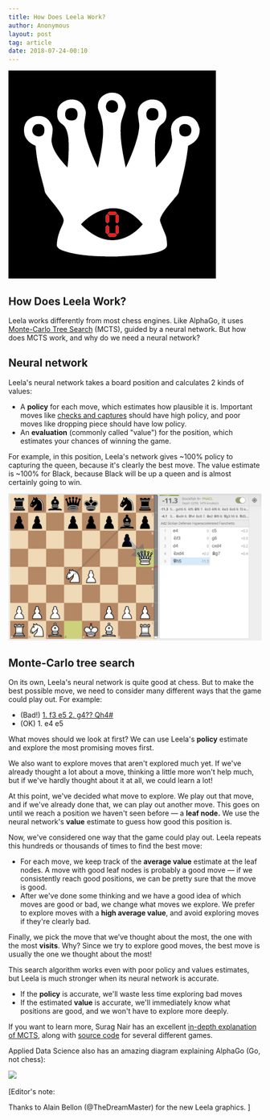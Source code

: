 ```yaml
---
title: How Does Leela Work?
author: Anonymous
layout: post
tag: article
date: 2018-07-24-00:10
---
```

![leela](https://raw.githubusercontent.com/dkappe/dkappe.github.io/master/public/images/lc0-logo-1-black-red.png)

## How Does Leela Work?

Leela works differently from most chess engines. Like AlphaGo, it uses
[Monte-Carlo Tree Search](https://en.m.wikipedia.org/wiki/Monte_Carlo_tree_search) (MCTS), guided by a
neural network. But how does MCTS work, and why do we need a neural network?

<!--more-->

## Neural network

Leela's neural network takes a board position and calculates 2 kinds of values:

- A **policy** for each move, which estimates how plausible it is. Important moves like
[checks and captures](https://www.google.com/amp/s/www.chess.com/amp/article/spotting-and-avoiding-tactics) should have high policy, and poor moves like dropping piece should have low policy.
- An **evaluation** (commonly called "value") for the position, which estimates your chances of
winning the game.

For example, in this position, Leela's network gives ~100% policy to capturing the queen, because
it's clearly the best move. The value estimate is ~100% for Black, because Black will be up a queen
and is almost certainly going to win.

![](https://raw.githubusercontent.com/dkappe/dkappe.github.io/master/public/images/leela_board.png)

## Monte-Carlo tree search

On its own, Leela's neural network is quite good at chess. But to make the best possible move, we need
to consider many different ways that the game could play out. For example:

- (Bad!) [1. f3 e5 2. g4?? Qh4#](https://en.wikipedia.org/wiki/Fool%27s_mate)
- (OK) 1. e4 e5

What moves should we look at first? We can use Leela's **policy** estimate and explore the most
promising moves first.

We also want to explore moves that aren't explored much yet. If we've already thought a lot about
a move, thinking a little more won't help much, but if we've hardly thought about it at all, we
could learn a lot!

At this point, we've decided what move to explore. We play out that move, and if we've already done
that, we can play out another move. This goes on until we reach a position we haven't seen before
— a **leaf node.** We use the neural network's **value** estimate to guess how good this position is.

Now, we've considered one way that the game could play out. Leela repeats this hundreds or thousands
of times to find the best move:

- For each move, we keep track of the **average value** estimate at the leaf nodes. A move with good
leaf nodes is probably a good move — if we consistently reach good positions, we can be pretty sure
that the move is good.
- After we've done some thinking and we have a good idea of which moves are good or bad, we change
what moves we explore. We prefer to explore moves with a **high average value**, and avoid exploring
moves if they're clearly bad.

Finally, we pick the move that we’ve thought about the most, the one with the most **visits**. Why?
Since we try to explore good moves, the best move is usually the one we thought about the most!

This search algorithm works even with poor policy and values estimates, but Leela is much stronger when
its neural network is accurate.

- If the **policy** is accurate, we'll waste less time exploring bad moves
- If the estimated **value** is accurate, we'll immediately know what positions are good, and we
won't have to explore more deeply.

If you want to learn more, Surag Nair has an excellent
[in-depth explanation of MCTS](https://web.stanford.edu/~surag/posts/alphazero.html), along with
[source code](https://github.com/suragnair/alpha-zero-general) for several different games.

Applied Data Science also has an amazing diagram explaining AlphaGo (Go, not chess):

![](https://raw.githubusercontent.com/dkappe/dkappe.github.io/master/public/images/alpha_go_zero_cheat_sheet.png)

[Editor's note:

Thanks to Alain Bellon (@TheDreamMaster) for the new Leela graphics.
]
